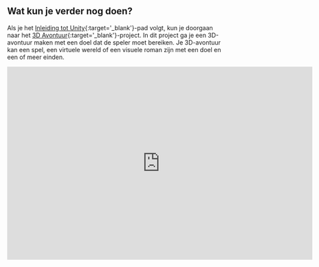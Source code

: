 ## Wat kun je verder nog doen?

Als je het [Inleiding tot Unity](https://projects.raspberrypi.org/en/raspberrypi/unity-intro){:target='_blank'}-pad volgt, kun je doorgaan naar het [ 3D Avontuur](https://projects.raspberrypi.org/en/projects/3d-adventure){:target='_blank'}-project. In dit project ga je een 3D-avontuur maken met een doel dat de speler moet bereiken. Je 3D-avontuur kan een spel, een virtuele wereld of een visuele roman zijn met een doel en een of meer einden.

<iframe allowtransparency="true" width="710" height="450" src="https://raspberrypilearning.github.io/unity-webgl/minigames/" frameborder="0"></iframe>

